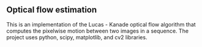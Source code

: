 ## Optical flow estimation

This is an implementation of the Lucas - Kanade optical flow algorithm that computes the pixelwise motion between two images in a sequence. The project uses python, scipy, matplotlib, and cv2 libraries.
